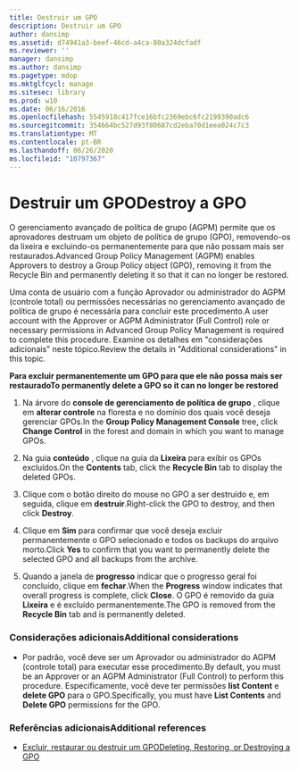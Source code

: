 ```yaml
---
title: Destruir um GPO
description: Destruir um GPO
author: dansimp
ms.assetid: d74941a3-beef-46cd-a4ca-80a324dcfadf
ms.reviewer: ''
manager: dansimp
ms.author: dansimp
ms.pagetype: mdop
ms.mktglfcycl: manage
ms.sitesec: library
ms.prod: w10
ms.date: 06/16/2016
ms.openlocfilehash: 5545918c417fce16bfc2369ebc6fc2199390adc6
ms.sourcegitcommit: 354664bc527d93f80687cd2eba70d1eea024c7c3
ms.translationtype: MT
ms.contentlocale: pt-BR
ms.lasthandoff: 06/26/2020
ms.locfileid: "10797367"
---
```

# <span data-ttu-id="76dd4-103">Destruir um GPO</span><span class="sxs-lookup"><span data-stu-id="76dd4-103">Destroy a GPO</span></span>


<span data-ttu-id="76dd4-104">O gerenciamento avançado de política de grupo (AGPM) permite que os aprovadores destruam um objeto de política de grupo (GPO), removendo-os da lixeira e excluindo-os permanentemente para que não possam mais ser restaurados.</span><span class="sxs-lookup"><span data-stu-id="76dd4-104">Advanced Group Policy Management (AGPM) enables Approvers to destroy a Group Policy object (GPO), removing it from the Recycle Bin and permanently deleting it so that it can no longer be restored.</span></span>

<span data-ttu-id="76dd4-105">Uma conta de usuário com a função Aprovador ou administrador do AGPM (controle total) ou permissões necessárias no gerenciamento avançado de política de grupo é necessária para concluir este procedimento.</span><span class="sxs-lookup"><span data-stu-id="76dd4-105">A user account with the Approver or AGPM Administrator (Full Control) role or necessary permissions in Advanced Group Policy Management is required to complete this procedure.</span></span> <span data-ttu-id="76dd4-106">Examine os detalhes em "considerações adicionais" neste tópico.</span><span class="sxs-lookup"><span data-stu-id="76dd4-106">Review the details in "Additional considerations" in this topic.</span></span>

**<span data-ttu-id="76dd4-107">Para excluir permanentemente um GPO para que ele não possa mais ser restaurado</span><span class="sxs-lookup"><span data-stu-id="76dd4-107">To permanently delete a GPO so it can no longer be restored</span></span>**

1.  <span data-ttu-id="76dd4-108">Na árvore do **console de gerenciamento de política de grupo** , clique em **alterar controle** na floresta e no domínio dos quais você deseja gerenciar GPOs.</span><span class="sxs-lookup"><span data-stu-id="76dd4-108">In the **Group Policy Management Console** tree, click **Change Control** in the forest and domain in which you want to manage GPOs.</span></span>

2.  <span data-ttu-id="76dd4-109">Na guia **conteúdo** , clique na guia da **Lixeira** para exibir os GPOs excluídos.</span><span class="sxs-lookup"><span data-stu-id="76dd4-109">On the **Contents** tab, click the **Recycle Bin** tab to display the deleted GPOs.</span></span>

3.  <span data-ttu-id="76dd4-110">Clique com o botão direito do mouse no GPO a ser destruído e, em seguida, clique em **destruir**.</span><span class="sxs-lookup"><span data-stu-id="76dd4-110">Right-click the GPO to destroy, and then click **Destroy**.</span></span>

4.  <span data-ttu-id="76dd4-111">Clique em **Sim** para confirmar que você deseja excluir permanentemente o GPO selecionado e todos os backups do arquivo morto.</span><span class="sxs-lookup"><span data-stu-id="76dd4-111">Click **Yes** to confirm that you want to permanently delete the selected GPO and all backups from the archive.</span></span>

5.  <span data-ttu-id="76dd4-112">Quando a janela de **progresso** indicar que o progresso geral foi concluído, clique em **fechar**.</span><span class="sxs-lookup"><span data-stu-id="76dd4-112">When the **Progress** window indicates that overall progress is complete, click **Close**.</span></span> <span data-ttu-id="76dd4-113">O GPO é removido da guia **Lixeira** e é excluído permanentemente.</span><span class="sxs-lookup"><span data-stu-id="76dd4-113">The GPO is removed from the **Recycle Bin** tab and is permanently deleted.</span></span>

### <span data-ttu-id="76dd4-114">Considerações adicionais</span><span class="sxs-lookup"><span data-stu-id="76dd4-114">Additional considerations</span></span>

-   <span data-ttu-id="76dd4-115">Por padrão, você deve ser um Aprovador ou administrador do AGPM (controle total) para executar esse procedimento.</span><span class="sxs-lookup"><span data-stu-id="76dd4-115">By default, you must be an Approver or an AGPM Administrator (Full Control) to perform this procedure.</span></span> <span data-ttu-id="76dd4-116">Especificamente, você deve ter permissões **list Content** e **delete GPO** para o GPO.</span><span class="sxs-lookup"><span data-stu-id="76dd4-116">Specifically, you must have **List Contents** and **Delete GPO** permissions for the GPO.</span></span>

### <span data-ttu-id="76dd4-117">Referências adicionais</span><span class="sxs-lookup"><span data-stu-id="76dd4-117">Additional references</span></span>

-   [<span data-ttu-id="76dd4-118">Excluir, restaurar ou destruir um GPO</span><span class="sxs-lookup"><span data-stu-id="76dd4-118">Deleting, Restoring, or Destroying a GPO</span></span>](deleting-restoring-or-destroying-a-gpo.md)

 

 





